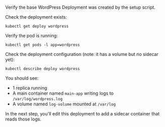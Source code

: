 Verify the base WordPress Deployment was created by the setup script.

Check the deployment exists:

`kubectl get deploy wordpress`

Verify the pod is running:

`kubectl get pods -l app=wordpress`

Check the deployment configuration (note: it has a volume but no sidecar yet):

`kubectl describe deploy wordpress`

You should see:
- 1 replica running
- A main container named `main-app` writing logs to `/var/log/wordpress.log`
- A volume named `log-volume` mounted at `/var/log`

In the next step, you'll edit this deployment to add a sidecar container that reads those logs.
